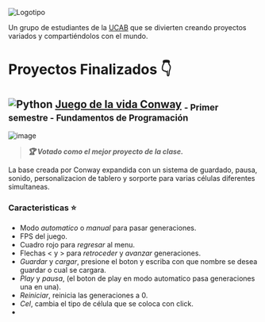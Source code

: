 ![Logotipo](https://github.com/DanielCarrenoMar/CubiTz/assets/144462396/f673494d-f016-4eb2-bbd1-7abf1c196fbc)

Un grupo de estudiantes de la [UCAB](https://www.ucab.edu.ve) que se divierten creando proyectos variados y compartiéndolos con el mundo.

# Proyectos Finalizados 👇
## ![Python](https://img.shields.io/badge/Python-gray?style=flat-square&logo=python&logoColor=f8b90c&labelColor=5268bd) [Juego de la vida Conway](https://github.com/DanielCarrenoMar/CubiTz/tree/main/Juego%20de%20la%20vida) <sub>- Primer semestre - Fundamentos de Programación</sub>  

![image](https://github.com/DanielCarrenoMar/CubiTz/assets/144462396/54f22e25-d8de-49c1-b66a-17ba48cf84c7)

>***🏆 Votado como el mejor proyecto de la clase.***

La base creada por Conway expandida con un sistema de guardado, pausa, sonido, personalizacion de tablero 
y sorporte para varias células diferentes simultaneas.

### Caracteristicas ⭐
- Modo *automatico* o *manual* para pasar generaciones.
- FPS del juego.
- Cuadro rojo para *regresar* al menu.
- Flechas < y > para *retroceder* y *avanzar* generaciones.
- *Guardar* y *cargar*, presione el boton y escriba con que nombre se desea guardar o cual se cargara.
- *Play* y *pausa*, (el boton de play en modo automatico pasa generaciones una en una).
- *Reiniciar*, reinicia las generaciones a 0.
- *Cel*, cambia el tipo de célula que se coloca con click.
- 
